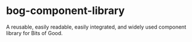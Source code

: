 # bog-component-library
A reusable, easily readable, easily integrated, and widely used component library for Bits of Good.
